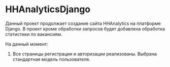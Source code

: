# HHAnalyticsDjango

Данный проект продолжает создание сайта HHAnalytics на платформе Django. В проект кроме обработки запросов будет добавлена обработка статистики по вакансиям.

На данный момент:

1. Все страницы регистрации и авторизации реализованы. Выбрана стандартная модель пользователя.
